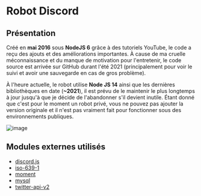 # Robot Discord

## Présentation

Créé en **mai 2016** sous **NodeJS 6** grâce à des tutoriels YouTube, le code a reçu des ajouts et des améliorations importantes. À cause de ma cruelle méconnaissance et du manque de motivation pour l'entretenir, le code source est arrivée sur GitHub durant l'été 2021 (principalement pour voir le suivi et avoir une sauvegarde en cas de gros problème).

À l'heure actuelle, le robot utilise **Node JS 14** ainsi que les dernières bibliothèques en date (**~2021**), il est prévu de le maintenir le plus longtemps à jour jusqu'à que je décide de l'abandonner s'il devient inutile. Étant donné que c'est pour le moment un robot privé, vous ne pouvez pas ajouter la version originale et il n'est pas vraiment fait pour fonctionner sous des environnements publiques.

![image](https://user-images.githubusercontent.com/26360935/132958277-29bc94b5-b9dd-419f-91b8-da1755c75be5.png)

## Modules externes utilisés

- [discord.js](https://www.npmjs.com/package/discord.js)
- [iso-639-1](https://www.npmjs.com/package/iso-639-1)
- [moment](https://www.npmjs.com/package/moment)
- [mysql](https://www.npmjs.com/package/mysql)
- [twitter-api-v2](https://www.npmjs.com/package/twitter-api-v2)
